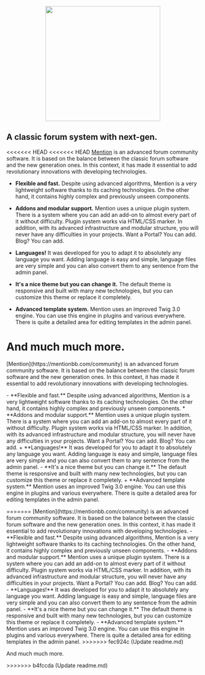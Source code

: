 <p align="center">
    <img width="300px" src="https://github.com/par274/mentionbb/blob/master/public/images/logo.svg" />
</p>

## A classic forum system with next-gen.
<<<<<<< HEAD
<<<<<<< HEAD
[Mention](https://mentionbb.com/community) is an advanced forum community software. It is based on the balance between the classic forum software and the new generation ones. In this context, it has made it essential to add revolutionary innovations with developing technologies.
- **Flexible and fast.** Despite using advanced algorithms, Mention is a very lightweight software thanks to its caching technologies. On the other hand, it contains highly complex and previously unseen components.

- **Addons and modular support.** Mention uses a unique plugin system. There is a system where you can add an add-on to almost every part of it without difficulty. Plugin system works via HTML/CSS marker. In addition, with its advanced infrastructure and modular structure, you will never have any difficulties in your projects. Want a Portal? You can add. Blog? You can add.

- **Languages!** It was developed for you to adapt it to absolutely any language you want. Adding language is easy and simple, language files are very simple and you can also convert them to any sentence from the admin panel.

- **It's a nice theme but you can change it.** The default theme is responsive and built with many new technologies, but you can customize this theme or replace it completely.

- **Advanced template system.** Mention uses an improved Twig 3.0 engine. You can use this engine in plugins and various everywhere. There is quite a detailed area for editing templates in the admin panel.

And much much more.
=======
<p>
    [Mention](https://mentionbb.com/community) is an advanced forum community software. It is based on the balance between the classic forum software and the new generation ones. In this context, it has made it essential to add revolutionary innovations with developing technologies.
</p>
<p>
    - **Flexible and fast.** Despite using advanced algorithms, Mention is a very lightweight software thanks to its caching technologies. On the other hand, it contains highly complex and previously unseen components.
    * **Addons and modular support.** Mention uses a unique plugin system. There is a system where you can add an add-on to almost every part of it without difficulty. Plugin system works via HTML/CSS marker. In addition, with its advanced infrastructure and modular structure, you will never have any difficulties in your projects. Want a Portal? You can add. Blog? You can add.
    + **Languages!** It was developed for you to adapt it to absolutely any language you want. Adding language is easy and simple, language files are very simple and you can also convert them to any sentence from the admin panel.
    - **It's a nice theme but you can change it.** The default theme is responsive and built with many new technologies, but you can customize this theme or replace it completely.
    + **Advanced template system.** Mention uses an improved Twig 3.0 engine. You can use this engine in plugins and various everywhere. There is quite a detailed area for editing templates in the admin panel.
</p>
=======
[Mention](https://mentionbb.com/community) is an advanced forum community software. It is based on the balance between the classic forum software and the new generation ones. In this context, it has made it essential to add revolutionary innovations with developing technologies.
- **Flexible and fast.** Despite using advanced algorithms, Mention is a very lightweight software thanks to its caching technologies. On the other hand, it contains highly complex and previously unseen components.
- **Addons and modular support.** Mention uses a unique plugin system. There is a system where you can add an add-on to almost every part of it without difficulty. Plugin system works via HTML/CSS marker. In addition, with its advanced infrastructure and modular structure, you will never have any difficulties in your projects. Want a Portal? You can add. Blog? You can add.
- **Languages!** It was developed for you to adapt it to absolutely any language you want. Adding language is easy and simple, language files are very simple and you can also convert them to any sentence from the admin panel.
- **It's a nice theme but you can change it.** The default theme is responsive and built with many new technologies, but you can customize this theme or replace it completely.
- **Advanced template system.** Mention uses an improved Twig 3.0 engine. You can use this engine in plugins and various everywhere. There is quite a detailed area for editing templates in the admin panel.
>>>>>>> fec924c (Update readme.md)
<p>And much much more.</p>
>>>>>>> b4fccda (Update readme.md)
